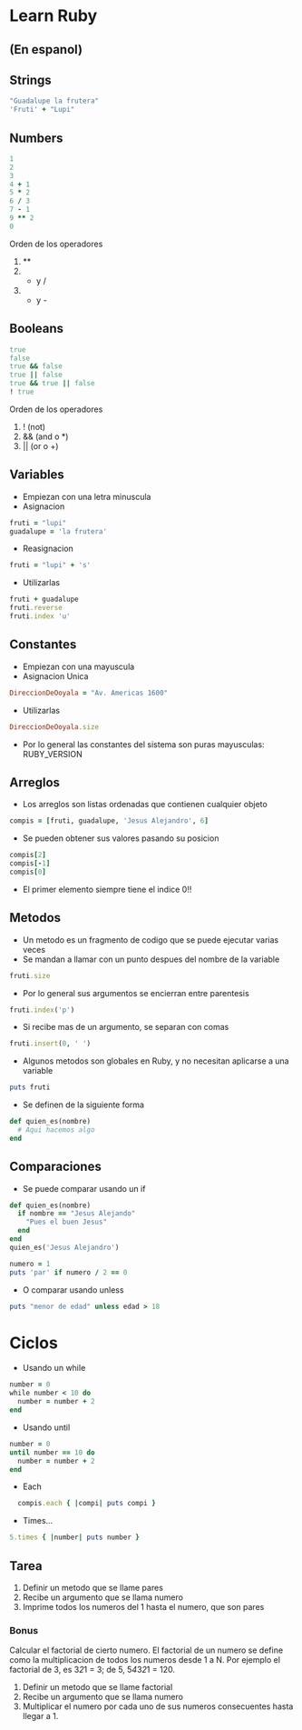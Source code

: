 # Learn Ruby
## (En espanol)

## Strings

```ruby
"Guadalupe la frutera"
'Fruti' + "Lupi"
```

## Numbers

```ruby
1
2
3
4 + 1
5 * 2
6 / 3
7 - 1
9 ** 2
0
```

Orden de los operadores

1. **
2. * y /
3. + y -

## Booleans

```ruby
true
false
true && false
true || false
true && true || false
! true
```

Orden de los operadores
1. ! (not)
2. && (and o *)
3. || (or o +)

## Variables

* Empiezan con una letra minuscula
* Asignacion
```ruby
fruti = "lupi"
guadalupe = 'la frutera'
```

* Reasignacion
```ruby
fruti = "lupi" + 's'
```

* Utilizarlas
```ruby
fruti + guadalupe
fruti.reverse
fruti.index 'u'
```
## Constantes

* Empiezan con una mayuscula
* Asignacion Unica
```ruby
DireccionDeOoyala = "Av. Americas 1600"
```

* Utilizarlas
```ruby
DireccionDeOoyala.size
```

* Por lo general las constantes del sistema son puras mayusculas: RUBY_VERSION

## Arreglos

* Los arreglos son listas ordenadas que contienen cualquier objeto
```ruby
compis = [fruti, guadalupe, 'Jesus Alejandro', 6]
```

* Se pueden obtener sus valores pasando su posicion
```ruby
compis[2]
compis[-1]
compis[0]
```

* El primer elemento siempre tiene el indice 0!!

## Metodos

* Un metodo es un fragmento de codigo que se puede ejecutar varias veces
* Se mandan a llamar con un punto despues del nombre de la variable
```ruby
fruti.size
```

* Por lo general sus argumentos se encierran entre parentesis
```ruby
fruti.index('p')
```

* Si recibe mas de un argumento, se separan con comas
```ruby
fruti.insert(0, ' ')
```

* Algunos metodos son globales en Ruby, y no necesitan aplicarse a una variable
```ruby
puts fruti
```

* Se definen de la siguiente forma
```ruby
def quien_es(nombre)
  # Aqui hacemos algo
end
```

## Comparaciones

* Se puede comparar usando un if
```ruby
def quien_es(nombre)
  if nombre == "Jesus Alejando"
    "Pues el buen Jesus"
  end
end
quien_es('Jesus Alejandro')

numero = 1
puts 'par' if numero / 2 == 0
```

* O comparar usando unless
```ruby
puts "menor de edad" unless edad > 18
```

# Ciclos

* Usando un while
```ruby
number = 0
while number < 10 do
  number = number + 2
end
```

* Usando until
```ruby
number = 0
until number == 10 do
  number = number + 2
end
```

* Each
```ruby
  compis.each { |compi| puts compi }
```

* Times...
```ruby
5.times { |number| puts number }
```

## Tarea

1. Definir un metodo que se llame pares
2. Recibe un argumento que se llama numero
3. Imprime todos los numeros del 1 hasta el numero, que son pares

### Bonus

Calcular el factorial de cierto numero. El factorial de un numero se define como
la multiplicacion de todos los numeros desde 1 a N. Por ejemplo el factorial de
3, es 3*2*1 = 3; de 5, 5*4*3*2*1 = 120.


1. Definir un metodo que se llame factorial
2. Recibe un argumento que se llama numero
3. Multiplicar el numero por cada uno de sus numeros consecuentes hasta llegar
   a 1.
